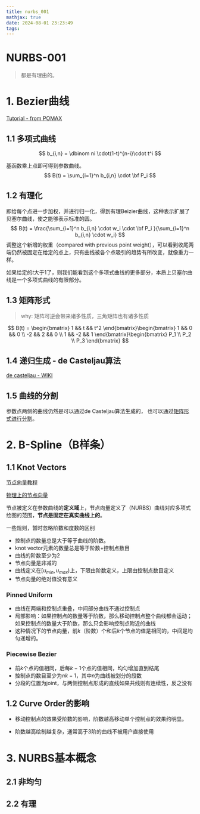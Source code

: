 ```yaml
---
title: nurbs_001
mathjax: true
date: 2024-08-01 23:23:49
tags:
---
```


# NURBS-001

> 都是有理由的。

# 1. Bezier曲线

[Tutorial - from POMAX](https://pomax.github.io/bezierinfo/)

## 1.1 多项式曲线

$$
b_{i,n} = \dbinom ni \cdot(1-t)^{n-i}\cdot t^i
$$

基函数乘上点即可得到参数曲线。
$$
B(t) = \sum_{i=1}^n b_{i,n} \cdot \bf P_i
$$

## 1.2 有理化

即给每个点进一步加权，并进行归一化，得到有理Beizier曲线，这种表示扩展了贝塞尔曲线，使之能够表示标准的圆。
$$
B(t) = \frac{\sum_{i=1}^n b_{i,n} \cdot w_i \cdot \bf P_i }{\sum_{i=1}^n b_{i,n} \cdot w_i}
$$
调整这个新增的权重（compared with previous point weight），可以看到收尾两端仍然被固定在给定的点上，只有曲线被各个点吸引的趋势有所改变，就像重力一样。

如果给定的$t$大于1了，则我们能看到这个多项式曲线的更多部分，本质上贝塞尔曲线是一个多项式曲线的有限部分。

## 1.3 矩阵形式

> why: 矩阵可逆会带来诸多性质，三角矩阵也有诸多性质

$$
B(t) = \begin{bmatrix}
1 && t && t^2
\end{bmatrix}\begin{bmatrix}
1 && 0 && 0 \\
-2 && 2 && 0 \\
1 && -2 && 1 
\end{bmatrix}\begin{bmatrix}
P_1 \\ P_2 \\ P_3
\end{bmatrix}
$$



## 1.4 递归生成 - de Casteljau算法

[de casteljau -  WIKI](https://en.wikipedia.org/wiki/De_Casteljau%27s_algorithm)

## 1.5 曲线的分割

参数点两侧的曲线仍然是可以通过de Casteljau算法生成的， 也可以通过[矩阵形式进行分割](https://pomax.github.io/bezierinfo/#matrixsplit)。





# 2. B-Spline（B样条）

## 1.1 Knot Vectors

[节点向量教程](https://saccade.com/writing/graphics/KnotVectors.pdf)

[物理上的节点向量](https://www.core77.com/posts/55368/When-Splines-Were-Physical-Objects)

节点被定义在参数曲线的**定义域**上，节点向量定义了（NURBS）曲线对应多项式绘图的范围，**节点是固定在真实曲线上的**。

一些规则，暂时忽略阶数和度数的区别

- 控制点的数量总是大于等于曲线的阶数。
- knot vector元素的数量总是等于阶数+控制点数目
- 曲线的阶数至少为2
- 节点向量是非减的
- 曲线定义在$[u_{min},u_{max})$上，下限由阶数定义，上限由控制点数目定义
- 节点向量的绝对值没有意义

### Pinned Uniform

* 曲线在两端和控制点重叠，中间部分曲线不通过控制点
* 局部影响：如果控制点的数量等于阶数，那么移动控制点整个曲线都会运动；如果控制点的数量大于阶数，那么只会影响控制点附近的曲线
* 这种情况下的节点向量，前$k$（阶数）个和后$k$个节点的值是相同的，中间是均匀递增的。

### Piecewise Bezier

* 前$k$个点的值相同，后每$k-1$个点的值相同，均匀增加直到结尾
* 控制点的数目至少为$nk-1$，其中$n$为曲线被划分的段数
* 分段的位置为joint，与两侧控制点形成的直线如果共线则有连续性，反之没有

## 1.2 Curve Order的影响

* 移动控制点的效果受阶数的影响，阶数越高移动单个控制点的效果约明显。

* 阶数越高绘制越复杂，通常高于3阶的曲线不被用户直接使用

# 3. NURBS基本概念

## 2.1 非均匀

## 2.2 有理



